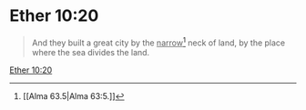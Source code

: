 # Ether 10:20

> And they built a great city by the <u>narrow</u>[^a] neck of land, by the place where the sea divides the land.

[Ether 10:20](https://www.churchofjesuschrist.org/study/scriptures/bofm/ether/10?lang=eng&id=p20#p20)


[^a]: [[Alma 63.5|Alma 63:5.]]
